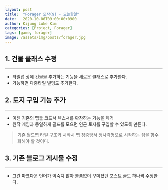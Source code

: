 ```yaml
---
layout: post
title:  "Forager 모작(9) - 오늘할일"
date:   2020-10-06T09:00:00+0900
author: Kijung Luke Kim
categories: [Project, Forager]
tags: [game, forager]
image: /assets/img/posts/forager.jpg
---
```


## 1. 건물 클래스 수정
---

- 타일맵 상에 건물을 추가하는 기능을 새로운 클래스로 추가한다.
- 가능하면 다중타일 빌딩도 추가한다.

## 2. 토지 구입 기능 추가
---

- 이젠 기존의 맵툴 코드서 텍스쳐를 확장하는 기능을 제거
-  원작 게임과 동일하게 골드를 모으면 인근 토지를 구입할 수 있도록 만든다. 
 
> 기존 월드맵 타일 구조와 시작시 맵 정중앙서 정사각형으로 시작하는 섬을 함수화해야 할 것이다.

## 3. 기존 블로그 게시물 수정
---

- 그간 마크다운 언어가 익숙치 않아 볼품없이 꾸며졌던 포스트 글도 하나씩 수정한다.
